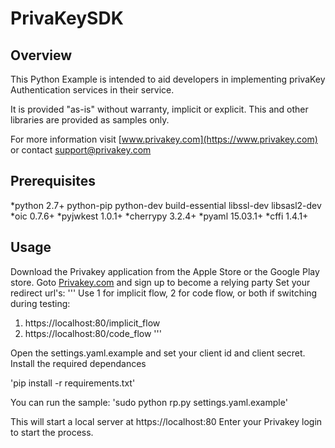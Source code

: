 # PrivaKeySDK #

## Overview ##

This Python Example is intended to aid developers in implementing privaKey Authentication services in their service.

It is provided "as-is" without warranty, implicit or explicit. This and other libraries are provided as samples only.

For more information visit [www.privakey.com](https://www.privakey.com) or contact support@privakey.com

## Prerequisites ##

*python 2.7+ python-pip python-dev build-essential libssl-dev libsasl2-dev
*oic 0.7.6+
*pyjwkest 1.0.1+
*cherrypy 3.2.4+
*pyaml 15.03.1+
*cffi 1.4.1+

## Usage ##

Download the Privakey application from the Apple Store or the Google Play store.
Goto [Privakey.com](https://www.privakey.com) and sign up to become a relying party
Set your redirect url's:
'''
Use 1 for implicit flow, 2 for code flow, or both if switching during testing:
1. https://localhost:80/implicit_flow
2. https://localhost:80/code_flow
'''

Open the settings.yaml.example and set your client id and client secret.
Install the required dependances

'pip install -r requirements.txt'

You can run the sample:
'sudo python rp.py settings.yaml.example'

This will start a local server at https://localhost:80
Enter your Privakey login to start the process.
